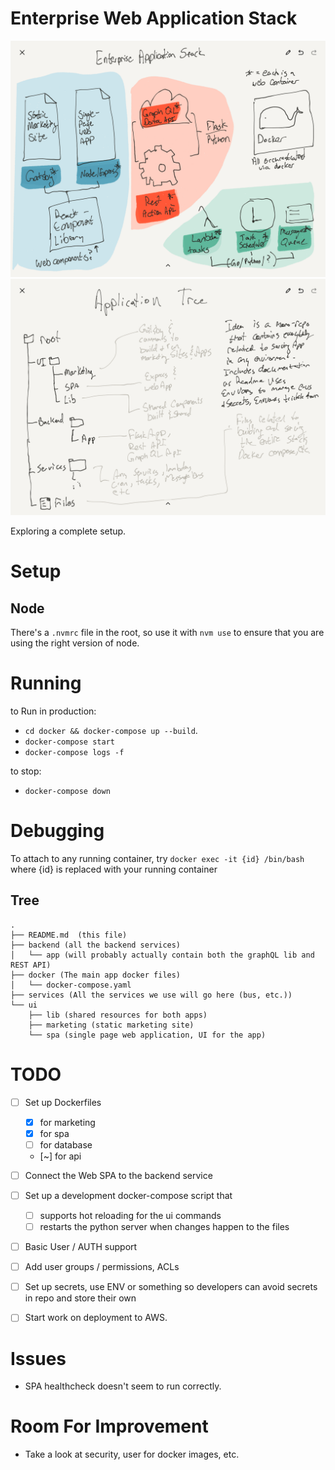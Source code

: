# Enterprise Web Application Stack

![Plan](IMG_0037.PNG)
![Directories](IMG_0038.PNG)

Exploring a complete setup.


# Setup

## Node
There's a `.nvmrc` file in the root, so use it with `nvm use` to ensure that
you are using the right version of node.


# Running

to Run in production:
- `cd docker && docker-compose up --build`.
- `docker-compose start`
- `docker-compose logs -f`

to stop:
- `docker-compose down`

# Debugging

To attach to any running container, try
`docker exec -it {id} /bin/bash`
where {id} is replaced with your running container

## Tree

```
.
├── README.md  (this file)
├── backend (all the backend services)
│   └── app (will probably actually contain both the graphQL lib and REST API)
├── docker (The main app docker files)
│   └── docker-compose.yaml
├── services (All the services we use will go here (bus, etc.))
└── ui
    ├── lib (shared resources for both apps)
    ├── marketing (static marketing site)
    └── spa (single page web application, UI for the app)
```

# TODO
- [ ] Set up Dockerfiles
  - [x] for marketing
  - [x] for spa
  - [ ] for database
  - [~] for api
- [ ] Connect the Web SPA to the backend service
- [ ] Set up a development docker-compose script that
  - [ ] supports hot reloading for the ui commands
  - [ ] restarts the python server when changes happen to the files
- [ ] Basic User / AUTH support
- [ ] Add user groups / permissions, ACLs
- [ ] Set up secrets, use ENV or something so developers can avoid secrets in repo and store their own
- [ ] Start work on deployment to AWS.


# Issues

- SPA healthcheck doesn't seem to run correctly.

# Room For Improvement

- Take a look at security, user for docker images, etc.
